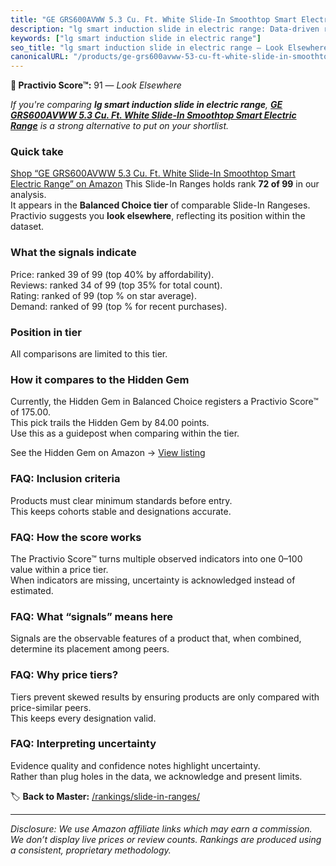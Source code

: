 ```yaml
---
title: "GE GRS600AVWW 5.3 Cu. Ft. White Slide-In Smoothtop Smart Electric Range"
description: "lg smart induction slide in electric range: Data-driven ranking using the Practivio Score™. Positioned by quality, value, demand, findability, momentum."
keywords: ["lg smart induction slide in electric range"]
seo_title: "lg smart induction slide in electric range — Look Elsewhere (2025)"
canonicalURL: "/products/ge-grs600avww-53-cu-ft-white-slide-in-smoothtop-smart-electric-range-B0DWJ8V56R/"
---
```


**🚫 Practivio Score™:** 91 — _Look Elsewhere_


*If you're comparing **lg smart induction slide in electric range**, **[GE GRS600AVWW 5.3 Cu. Ft. White Slide-In Smoothtop Smart Electric Range](https://www.amazon.com/dp/B0DWJ8V56R?tag=practivio-20)** is a strong alternative to put on your shortlist.*
### Quick take
[Shop “GE GRS600AVWW 5.3 Cu. Ft. White Slide-In Smoothtop Smart Electric Range” on Amazon](https://www.amazon.com/dp/B0DWJ8V56R?tag=practivio-20)
This Slide-In Ranges holds rank **72 of 99** in our analysis.  
It appears in the **Balanced Choice tier** of comparable Slide-In Rangeses.  
Practivio suggests you **look elsewhere**, reflecting its position within the dataset.

### What the signals indicate
Price: ranked 39 of 99 (top 40% by affordability).  
Reviews: ranked 34 of 99 (top 35% for total count).  
Rating: ranked  of 99 (top % on star average).  
Demand: ranked  of 99 (top % for recent purchases).

### Position in tier
All comparisons are limited to this tier.

### How it compares to the Hidden Gem
Currently, the Hidden Gem in Balanced Choice registers a Practivio Score™ of 175.00.  
This pick trails the Hidden Gem by 84.00 points.  
Use this as a guidepost when comparing within the tier.  

See the Hidden Gem on Amazon → [View listing](https://www.amazon.com/dp/B0CMZPPJZY?tag=practivio-20)

### FAQ: Inclusion criteria
Products must clear minimum standards before entry.  
This keeps cohorts stable and designations accurate.

### FAQ: How the score works
The Practivio Score™ turns multiple observed indicators into one 0–100 value within a price tier.  
When indicators are missing, uncertainty is acknowledged instead of estimated.

### FAQ: What “signals” means here
Signals are the observable features of a product that, when combined, determine its placement among peers.

### FAQ: Why price tiers?
Tiers prevent skewed results by ensuring products are only compared with price-similar peers.  
This keeps every designation valid.

### FAQ: Interpreting uncertainty
Evidence quality and confidence notes highlight uncertainty.  
Rather than plug holes in the data, we acknowledge and present limits.


🏷️ **Back to Master:** [/rankings/slide-in-ranges/](/rankings/slide-in-ranges/)

---
_Disclosure: We use Amazon affiliate links which may earn a commission. We don’t display live prices or review counts. Rankings are produced using a consistent, proprietary methodology._
